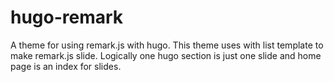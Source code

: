 # hugo-remark 

A theme for using remark.js with hugo.
This theme uses with list template to make remark.js slide. Logically one hugo section is just one slide and home page is an index for slides.


